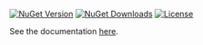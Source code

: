 [![NuGet Version](https://img.shields.io/nuget/v/Configuration.Reader.svg)](https://www.nuget.org/packages/Configuration.Reader)
[![NuGet Downloads](https://img.shields.io/nuget/dt/Configuration.Reader.svg)](https://www.nuget.org/packages/Configuration.Reader)
[![License](https://img.shields.io/github/license/B1tF8er/configuration-reader.svg?style=flat-square)](https://github.com/B1tF8er/configuration-reader/blob/master/LICENSE)

See the documentation [here](./docs/README.md).

